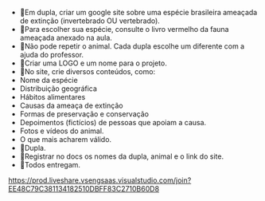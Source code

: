 * 🌱Em dupla, criar um google site sobre uma espécie brasileira ameaçada de extinção (invertebrado OU vertebrado). 
* 🌱Para escolher sua espécie, consulte o livro vermelho da fauna ameaçada anexado na aula.
* 🌱Não pode repetir o animal. Cada dupla escolhe um diferente com a ajuda do professor.
* 🌱Criar uma LOGO e um nome para o projeto.
* 🌱No site, crie diversos conteúdos, como:
* Nome da espécie
* Distribuição geográfica
* Hábitos alimentares
* Causas da ameaça de extinção
* Formas de preservação e conservação
* Depoimentos (fictícios) de pessoas que apoiam a causa.
* Fotos e vídeos do animal.
* O que mais acharem válido.
* 🔸Dupla.
* 🔸Registrar no docs os nomes da dupla, animal e o link do site.
* 🔸Todos entregam.

https://prod.liveshare.vsengsaas.visualstudio.com/join?EE48C79C381134182510DBFF83C2710B60D8
